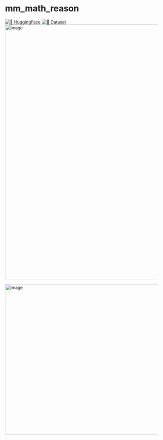 # mm_math_reason


[![🤗 HuggingFace](https://img.shields.io/badge/%F0%9F%A4%97%20HuggingFace-blue)](https://huggingface.co/TencentBAC/TBAC-VLR1-3B-preview)
[![🤗 Dataset](https://img.shields.io/badge/%F0%9F%A4%97%20Dataset-Benchmark-blue)](https://huggingface.co/datasets/oulinyu/mm_math_benchmark)
<img width="1935" height="839" alt="image" src="https://github.com/user-attachments/assets/2920c334-e47d-4951-b008-c833f1f8f85f" />

<img width="831" height="494" alt="image" src="https://github.com/user-attachments/assets/6f23135e-c641-4777-adfc-d4fa1f19b5ba" />


